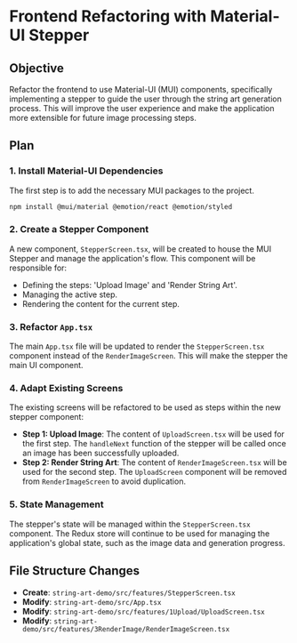 # Frontend Refactoring with Material-UI Stepper

## Objective
Refactor the frontend to use Material-UI (MUI) components, specifically implementing a stepper to guide the user through the string art generation process. This will improve the user experience and make the application more extensible for future image processing steps.

## Plan

### 1. Install Material-UI Dependencies
The first step is to add the necessary MUI packages to the project.
```bash
npm install @mui/material @emotion/react @emotion/styled
```

### 2. Create a Stepper Component
A new component, `StepperScreen.tsx`, will be created to house the MUI Stepper and manage the application's flow. This component will be responsible for:
- Defining the steps: 'Upload Image' and 'Render String Art'.
- Managing the active step.
- Rendering the content for the current step.

### 3. Refactor `App.tsx`
The main `App.tsx` file will be updated to render the `StepperScreen.tsx` component instead of the `RenderImageScreen`. This will make the stepper the main UI component.

### 4. Adapt Existing Screens
The existing screens will be refactored to be used as steps within the new stepper component:
- **Step 1: Upload Image**: The content of `UploadScreen.tsx` will be used for the first step. The `handleNext` function of the stepper will be called once an image has been successfully uploaded.
- **Step 2: Render String Art**: The content of `RenderImageScreen.tsx` will be used for the second step. The `UploadScreen` component will be removed from `RenderImageScreen` to avoid duplication.

### 5. State Management
The stepper's state will be managed within the `StepperScreen.tsx` component. The Redux store will continue to be used for managing the application's global state, such as the image data and generation progress.

## File Structure Changes
- **Create**: `string-art-demo/src/features/StepperScreen.tsx`
- **Modify**: `string-art-demo/src/App.tsx`
- **Modify**: `string-art-demo/src/features/1Upload/UploadScreen.tsx`
- **Modify**: `string-art-demo/src/features/3RenderImage/RenderImageScreen.tsx`
